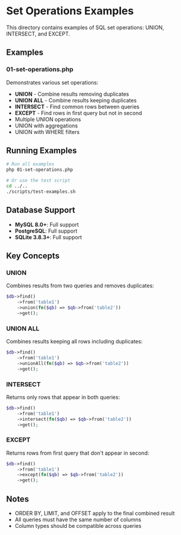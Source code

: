 # Set Operations Examples

This directory contains examples of SQL set operations: UNION, INTERSECT, and EXCEPT.

## Examples

### 01-set-operations.php
Demonstrates various set operations:
- **UNION** - Combine results removing duplicates
- **UNION ALL** - Combine results keeping duplicates
- **INTERSECT** - Find common rows between queries
- **EXCEPT** - Find rows in first query but not in second
- Multiple UNION operations
- UNION with aggregations
- UNION with WHERE filters

## Running Examples

```bash
# Run all examples
php 01-set-operations.php

# Or use the test script
cd ../..
./scripts/test-examples.sh
```

## Database Support

- **MySQL 8.0+**: Full support
- **PostgreSQL**: Full support
- **SQLite 3.8.3+**: Full support

## Key Concepts

### UNION
Combines results from two queries and removes duplicates:
```php
$db->find()
    ->from('table1')
    ->union(fn($qb) => $qb->from('table2'))
    ->get();
```

### UNION ALL
Combines results keeping all rows including duplicates:
```php
$db->find()
    ->from('table1')
    ->unionAll(fn($qb) => $qb->from('table2'))
    ->get();
```

### INTERSECT
Returns only rows that appear in both queries:
```php
$db->find()
    ->from('table1')
    ->intersect(fn($qb) => $qb->from('table2'))
    ->get();
```

### EXCEPT
Returns rows from first query that don't appear in second:
```php
$db->find()
    ->from('table1')
    ->except(fn($qb) => $qb->from('table2'))
    ->get();
```

## Notes

- ORDER BY, LIMIT, and OFFSET apply to the final combined result
- All queries must have the same number of columns
- Column types should be compatible across queries




